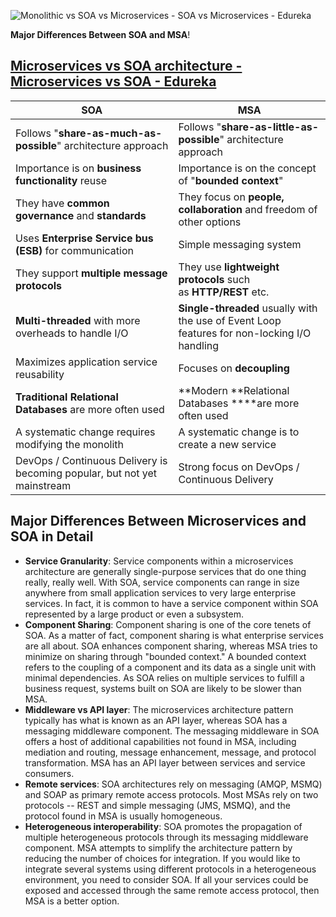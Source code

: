 
![Monolithic vs SOA vs Microservices - SOA vs Microservices - Edureka](https://d1jnx9ba8s6j9r.cloudfront.net/blog/wp-content/uploads/2018/03/2-5.png)


**Major Differences Between SOA and MSA**!

[Microservices vs SOA architecture - Microservices vs SOA - Edureka](https://d1jnx9ba8s6j9r.cloudfront.net/blog/wp-content/uploads/2018/03/Asset-25-1.png)
----------------------------------------------------------------------------------------------------------------------------------------------------------------------------------------------------

| **SOA** | MSA |
| --- | --- |
| Follows "**share-as-much-as-possible**" architecture approach | Follows "**share-as-little-as-possible**" architecture approach |
| Importance is on **business functionality** reuse | Importance is on the concept of "**bounded context**" |
| They have **common governance** and **standards** | They focus on **people, collaboration** and freedom of other options |
| Uses **Enterprise Service bus (ESB)** for communication | Simple messaging system |
| They support **multiple message protocols** | They use **lightweight protocols** such as **HTTP/REST** etc. |
| **Multi-threaded** with more overheads to handle I/O | **Single-threaded** usually with the use of Event Loop features for non-locking I/O handling |
| Maximizes application service reusability | Focuses on **decoupling** |
| **Traditional Relational Databases** are more often used | **Modern **Relational Databases ****are more often used |
| A systematic change requires modifying the monolith | A systematic change is to create a new service |
| DevOps / Continuous Delivery is becoming popular, but not yet mainstream | Strong focus on DevOps / Continuous Delivery |

Major Differences Between Microservices and SOA in Detail
---------------------------------------------------------

-   **Service Granularity**: Service components within a microservices architecture are generally single-purpose services that do one thing really, really well. With SOA, service components can range in size anywhere from small application services to very large enterprise services. In fact, it is common to have a service component within SOA represented by a large product or even a subsystem.
-   **Component Sharing**: Component sharing is one of the core tenets of SOA. As a matter of fact, component sharing is what enterprise services are all about. SOA enhances component sharing, whereas MSA tries to minimize on sharing through "bounded context." A bounded context refers to the coupling of a component and its data as a single unit with minimal dependencies. As SOA relies on multiple services to fulfill a business request, systems built on SOA are likely to be slower than MSA.
-   **Middleware vs API layer**: The microservices architecture pattern typically has what is known as an API layer, whereas SOA has a messaging middleware component. The messaging middleware in SOA offers a host of additional capabilities not found in MSA, including mediation and routing, message enhancement, message, and protocol transformation. MSA has an API layer between services and service consumers.
-   **Remote services**: SOA architectures rely on messaging (AMQP, MSMQ) and SOAP as primary remote access protocols. Most MSAs rely on two protocols -- REST and simple messaging (JMS, MSMQ), and the protocol found in MSA is usually homogeneous.
-   **Heterogeneous interoperability**: SOA promotes the propagation of multiple heterogeneous protocols through its messaging middleware component. MSA attempts to simplify the architecture pattern by reducing the number of choices for integration. If you would like to integrate several systems using different protocols in a heterogeneous environment, you need to consider SOA. If all your services could be exposed and accessed through the same remote access protocol, then MSA is a better option.